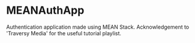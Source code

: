# MEANAuthApp
Authentication application made using MEAN Stack. Acknowledgement to 'Traversy Media' for the useful tutorial playlist.
